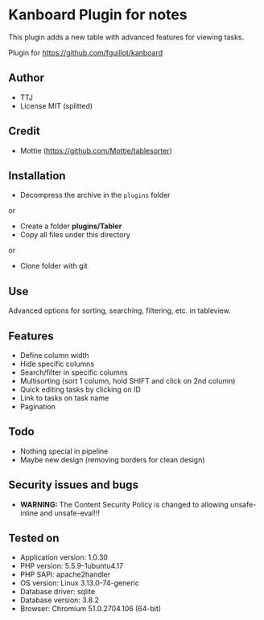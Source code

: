 Kanboard Plugin for notes
==========================

This plugin adds a new table with advanced features for viewing tasks.

Plugin for https://github.com/fguillot/kanboard

Author
------

- TTJ
- License MIT (splitted)

Credit
------
- Mottie (https://github.com/Mottie/tablesorter)

Installation
------------

- Decompress the archive in the `plugins` folder

or

- Create a folder **plugins/Tabler**
- Copy all files under this directory

or

- Clone folder with git

Use
---

Advanced options for sorting, searching, filtering, etc. in tableview.

Features
--------

- Define column width
- Hide specific columns
- Search/filter in specific columns
- Multisorting (sort 1 column, hold SHIFT and click on 2nd column)
- Quick editing tasks by clicking on ID
- Link to tasks on task name
- Pagination

Todo
----

- Nothing special in pipeline
- Maybe new design (removing borders for clean design)

Security issues and bugs
------------------------

- **WARNING:** The Content Security Policy is changed to allowing unsafe-inline and unsafe-eval!!!

Tested on
---------

- Application version: 1.0.30
- PHP version: 5.5.9-1ubuntu4.17
- PHP SAPI: apache2handler
- OS version: Linux 3.13.0-74-generic
- Database driver: sqlite
- Database version: 3.8.2
- Browser: Chromium 51.0.2704.106 (64-bit)
